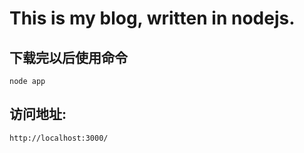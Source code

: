 # This is my blog, written in nodejs.



## 下载完以后使用命令 

	node app


## 访问地址: 
	
	http://localhost:3000/